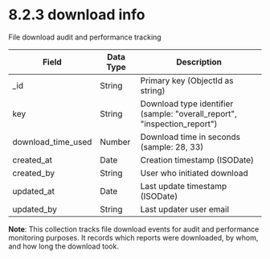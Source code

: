 # 8.2.3 download info

File download audit and performance tracking

| Field | Data Type | Description |
|-------|-----------|-------------|
| _id | String | Primary key (ObjectId as string) |
| key | String | Download type identifier (sample: "overall_report", "inspection_report") |
| download_time_used | Number | Download time in seconds (sample: 28, 33) |
| created_at | Date | Creation timestamp (ISODate) |
| created_by | String | User who initiated download |
| updated_at | Date | Last update timestamp (ISODate) |
| updated_by | String | Last updater user email |

**Note**: This collection tracks file download events for audit and performance monitoring purposes. It records which reports were downloaded, by whom, and how long the download took.
